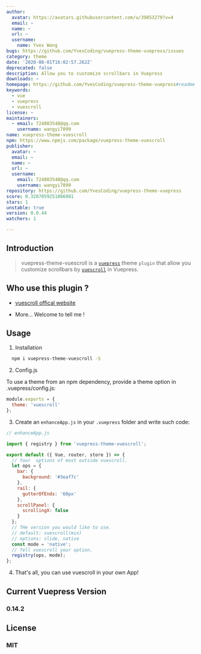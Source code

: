 ```yaml
---
author:
  avatar: https://avatars.githubusercontent.com/u/39853279?v=4
  email: ~
  name: ~
  url: ~
  username:
    name: Yves Wang
bugs: https://github.com/YvesCoding/vuepress-theme-vuepress/issues
category: theme
date: '2020-08-01T16:02:57.262Z'
deprecated: false
description: Allow you to customize scrollbars in Vuepress
downloads: ~
homepage: https://github.com/YvesCoding/vuepress-theme-vuepress#readme
keywords:
  - vue
  - vuepress
  - vuescroll
license: ~
maintainers:
  - email: 724003548@qq.com
    username: wangyi7099
name: vuepress-theme-vuescroll
npm: https://www.npmjs.com/package/vuepress-theme-vuescroll
publisher:
  avatar: ~
  email: ~
  name: ~
  url: ~
  username:
    email: 724003548@qq.com
    username: wangyi7099
repository: https://github.com/YvesCoding/vuepress-theme-vuepress
score: 0.3287059251866081
stars: 1
unstable: true
version: 0.0.44
watchers: 1

---
```


## Introduction

> vuepress-theme-vuescroll is a [`vuepress`](https://github.com/vuejs/vuepress) theme `plugin` that allow you customize scrollbars by [`vuescroll`](https://github.com/YvesCoding/vuescroll) in Vuepress.

## Who use this plugin ?

- [vuescroll offical website](http://vuescrolljs.yvescoding.org/)

- More... Welcome to tell me !

## Usage

1. Installation

```bash
  npm i vuepress-theme-vuescroll -S
```

2. Config.js

To use a theme from an npm dependency, provide a theme option in .vuepress/config.js:

```javascript
module.exports = {
  theme: 'vuescroll'
};
```

3. Create an `enhanceApp.js` in your `.vuepress` folder and write such code:

```javascript
// enhanceApp.js

import { registry } from 'vuepress-theme-vuescroll';

export default ({ Vue, router, store }) => {
  // Your  options of most outside vuescroll.
  let ops = {
    bar: {
      background: '#3eaf7c'
    },
    rail: {
      gutterOfEnds: '60px'
    },
    scrollPanel: {
      scrollingX: false
    }
  };
  // THe version you would like to use.
  // default: vuescroll(mix)
  // options: slide, native
  const mode = 'native';
  // Tell vuescroll your option.
  registry(ops, mode);
};
```

4. That's all, you can use vuescroll in your own App!

## Current Vuepress Version

### 0.14.2

## License

### MIT
